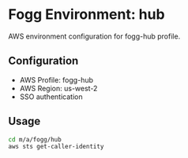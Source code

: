 # Fogg Environment: hub

AWS environment configuration for fogg-hub profile.

## Configuration

- AWS Profile: fogg-hub
- AWS Region: us-west-2
- SSO authentication

## Usage

```bash
cd m/a/fogg/hub
aws sts get-caller-identity
```
